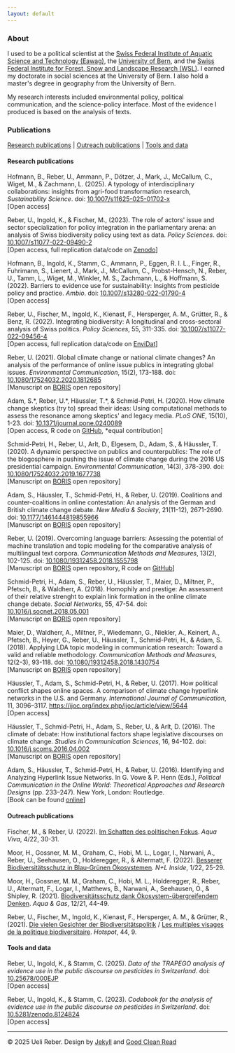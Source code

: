 ```yaml
---
layout: default
---
```


### <a name="about"></a>About

I used to be a political scientist at the <a href="https://www.eawag.ch/en/" target="_blank">Swiss Federal Institute of Aquatic Science and Technology (Eawag)</a>, the <a href="https://www.unibe.ch/index_eng.html" target="_blank">University of Bern</a>, and the <a href="https://www.wsl.ch/en/index.html" target="_blank">Swiss Federal Institute for Forest, Snow and Landscape Research (WSL)</a>. I earned my doctorate in social sciences at the University of Bern. I also hold a master's degree in geography from the University of Bern.

My research interests included environmental policy, political communication, and the science-policy interface. Most of the evidence I produced is based on the analysis of texts.

### <a name="publications"></a>Publications

[Research publications](#research-publications) \| [Outreach publications](#outreach-publications) \| [Tools and data](#tools)

#### <a name="research-publications"></a>Research publications

Hofmann, B., Reber, U., Ammann, P., Dötzer, J., Mark, J., McCallum, C., Wiget, M., & Zachmann, L. (2025). A typology of interdisciplinary collaborations: insights from agri-food transformation research, _Sustainability Science_. doi: <a href="https://doi.org/10.1007/s11625-025-01702-x" target="_blank">10.1007/s11625-025-01702-x</a><br>
\[Open access\]

Reber, U., Ingold, K., & Fischer, M., (2023). The role of actors' issue and sector specialization for policy integration in the parliamentary arena: an analysis of Swiss biodiversity policy using text as data. _Policy Sciences_. doi: <a href="https://doi.org/10.1007/s11077-022-09490-2" target="_blank">10.1007/s11077-022-09490-2</a><br>
\[Open access, full replication data/code on <a href="https://doi.org/10.5281/zenodo.7341147" target="_blank">Zenodo</a>\]

Hofmann, B., Ingold, K., Stamm, C., Ammann, P., Eggen, R. I. L., Finger, R., Fuhrimann, S., Lienert, J., Mark, J., McCallum, C., Probst-Hensch, N., Reber, U., Tamm, L., Wiget, M., Winkler, M. S., Zachmann, L., & Hoffmann, S. (2022). Barriers to evidence use for sustainability: Insights from pesticide policy and practice. _Ambio_. doi: <a href="https://doi.org/10.1007/s13280-022-01790-4" target="_blank">10.1007/s13280-022-01790-4</a><br>
\[Open access\]

Reber, U., Fischer, M., Ingold, K., Kienast, F., Hersperger, A. M., Grütter, R., & Benz, R. (2022). Integrating biodiversity: A longitudinal and cross-sectoral analysis of Swiss politics. _Policy Sciences_, 55, 311-335. doi: <a href="https://doi.org/10.1007/s11077-022-09456-4" target="_blank">10.1007/s11077-022-09456-4</a><br>
\[Open access, full replication data/code on <a href="https://doi.org/10.16904/envidat.302" target="_blank">EnviDat</a>\]

Reber, U. (2021). Global climate change or national climate changes? An analysis of the performance of online issue publics in integrating global issues. _Environmental Communication_, 15(2), 173-188. doi: <a href="https://doi.org/10.1080/17524032.2020.1812685" target="_blank">10.1080/17524032.2020.1812685</a><br>
\[Manuscript on <a href="https://boris.unibe.ch/146500/" target="_blank">BORIS</a> open repository\]

Adam, S.\*, Reber, U.\*, Häussler, T.\*, & Schmid-Petri, H. (2020). How climate change skeptics (try to) spread their ideas: Using computational methods to assess the resonance among skeptics' and legacy media. _PLoS ONE_, 15(10), 1-23. doi: <a href="https://doi.org/10.1371/journal.pone.0240089" target="_blank">10.1371/journal.pone.0240089</a><br>
\[Open access, R code on <a href="https://github.com/ikmb-unibe/coab_so2" target="_blank">GitHub</a>, \*equal contribution\]

Schmid-Petri, H., Reber, U., Arlt, D., Elgesem, D., Adam, S., & Häussler, T. (2020). A dynamic perspective on publics and counterpublics: The role of the blogosphere in pushing the issue of climate change during the 2016 US presidential campaign. _Environmental Communication_, 14(3), 378-390. doi: <a href="https://doi.org/10.1080/17524032.2019.1677738" target="_blank">10.1080/17524032.2019.1677738</a><br>
\[Manuscript on <a href="https://boris.unibe.ch/135097/" target="_blank">BORIS</a> open repository\]

Adam, S., Häussler, T., Schmid-Petri, H., & Reber, U. (2019). Coalitions and counter-coalitions in online contestation: An analysis of the German and British climate change debate. _New Media & Society_, 21(11-12), 2671-2690. doi: <a href="https://doi.org/10.1177/1461444819855966" target="_blank">10.1177/1461444819855966</a><br>
\[Manuscript on <a href="https://boris.unibe.ch/133189/" target="_blank">BORIS</a> open repository\]

Reber, U. (2019). Overcoming language barriers: Assessing the potential of machine translation and topic modeling for the comparative analysis of multilingual text corpora. _Communication Methods and Measures_, 13(2), 102-125. doi: <a href="https://doi.org/10.1080/19312458.2018.1555798" target="_blank">10.1080/19312458.2018.1555798</a><br>
\[Manuscript on <a href="https://boris.unibe.ch/131398/" target="_blank">BORIS</a> open repository, R code on <a href="https://github.com/ureber/mt-paper" target="_blank">GitHub</a>\]

Schmid-Petri, H., Adam, S., Reber, U., Häussler, T., Maier, D., Miltner, P., Pfetsch, B., & Waldherr, A. (2018). Homophily and prestige: An assessment of their relative strenght to explain link formation in the online climate change debate. _Social Networks_, 55, 47-54. doi: <a href="https://doi.org/10.1016/j.socnet.2018.05.001" target="_blank">10.1016/j.socnet.2018.05.001</a><br>
\[Manuscript on <a href="https://boris.unibe.ch/116636/" target="_blank">BORIS</a> open repository\]

Maier, D., Waldherr, A., Miltner, P., Wiedemann, G., Niekler, A., Keinert, A., Pfetsch, B., Heyer, G., Reber, U., Häussler, T., Schmid-Petri, H., & Adam, S. (2018). Applying LDA topic modeling in communication research: Toward a valid and reliable methodology. _Communication Methods and Measures_, 12(2-3), 93-118. doi: <a href="https://doi.org/10.1080/19312458.2018.1430754" target="_blank">10.1080/19312458.2018.1430754</a><br>
\[Manuscript on <a href="https://boris.unibe.ch/112835/" target="_blank">BORIS</a> open repository\]

Häussler, T., Adam, S., Schmid-Petri, H., & Reber, U. (2017). How political conflict shapes online spaces. A comparison of climate change hyperlink networks in the U.S. and Germany. _International Journal of Communication_, 11, 3096–3117. <a href="https://ijoc.org/index.php/ijoc/article/view/5644" target="_blank">https://ijoc.org/index.php/ijoc/article/view/5644</a><br>
\[Open access\]

Häussler, T., Schmid-Petri, H., Adam, S., Reber, U., & Arlt, D. (2016). The climate of debate: How institutional factors shape legislative discourses on climate change. _Studies in Communication Sciences_, 16, 94-102. doi: <a href="https://doi.org/10.1016/j.scoms.2016.04.002" target="_blank">10.1016/j.scoms.2016.04.002</a><br>
\[Manuscript on <a href="https://boris.unibe.ch/112839/" target="_blank">BORIS</a> open repository\]

Adam, S., Häussler, T., Schmid-Petri, H., & Reber, U. (2016). Identifying and Analyzing Hyperlink Issue Networks. In G. Vowe & P. Henn (Eds.), _Political Communication in the Online World: Theoretical Approaches and Research Designs_ (pp. 233–247). New York, London: Routledge.<br>
\[Book can be found <a href="http://ndl.ethernet.edu.et/bitstream/123456789/48695/1/40.pdf#page=250" target="_blank">online</a>\]

#### <a name="outreach-publications"></a>Outreach publications 

Fischer, M., & Reber, U. (2022). <a href="/assets/Fischer-Reber_2022_Im-Schatten-des-politischen-Fokus.pdf" target="_blank">Im Schatten des politischen Fokus</a>. _Aqua Viva_, 4/22, 30-31. 

Moor, H., Gossner, M. M., Graham, C., Hobi, M. L., Logar, I., Narwani, A., Reber, U., Seehausen, O., Holderegger, R., & Altermatt, F. (2022). <a href="/assets/Moor-et-al_2022_Besserer-Biodiversitätsschutz.pdf" target="_blank">Besserer Biodiversitätsschutz in Blau-Grünen Ökosystemen</a>. _N+L Inside_, 1/22, 25-29.

Moor, H., Gossner, M. M., Graham, C., Hobi, M. L., Holderegger, R., Reber, U., Altermatt, F., Logar, I., Matthews, B., Narwani, A., Seehausen, O., & Shipley, R. (2021). <a href="/assets/Moor-et-al_2021_Biodiversitätsschutz-dank-Ökosystem-übergreifendem-Denken.pdf" target="_blank">Biodiversitätsschutz dank Ökosystem-übergreifendem Denken</a>. _Aqua & Gas_, 12/21, 44-49. 

Reber, U., Fischer, M., Ingold, K., Kienast, F., Hersperger, A. M., & Grütter, R., (2021). <a href="/assets/Reber-et-al_2021_Die-vielen-Gesicher-der-Biodiversitätspolitik.pdf" target="_blank">Die vielen Gesichter der Biodiversitätspolitik</a> / <a href="/assets/Reber-et-al_2021_Les-multiples-visages-de-la-politique-biodiversitaire.pdf" target="_blank">Les multiples visages de la politique biodiversitaire</a>. _Hotspot_, 44, 9. 

#### <a name="tools"></a>Tools and data

Reber, U., Ingold, K., & Stamm, C. (2025). _Data of the TRAPEGO analysis of evidence use in the public discourse on pesticides in Switzerland_. doi: <a href="https://doi.org/10.25678/000EJP" target="_blank">10.25678/000EJP</a><br>
\[Open access\]

Reber, U., Ingold, K., & Stamm, C. (2023). _Codebook for the analysis of evidence use in the public discourse on pesticides in Switzerland_. doi: <a href="https://doi.org/10.5281/zenodo.8124824" target="_blank">10.5281/zenodo.8124824</a><br>
\[Open access\]

<hr>

<cred>© 2025 Ueli Reber. Design by <a href="https://jekyllrb.com/" target="_blank">Jekyll</a> and <a href="https://github.com/adueck/good-clean-read" target="_blank">Good Clean Read</a></cred>
